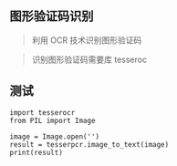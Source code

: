 ## 图形验证码识别

>利用 OCR 技术识别图形验证码

>识别图形验证码需要库 tesseroc 




## 测试

```
import tesserocr
from PIL import Image

image = Image.open('')
result = tesserpcr.image_to_text(image)
print(result)
```